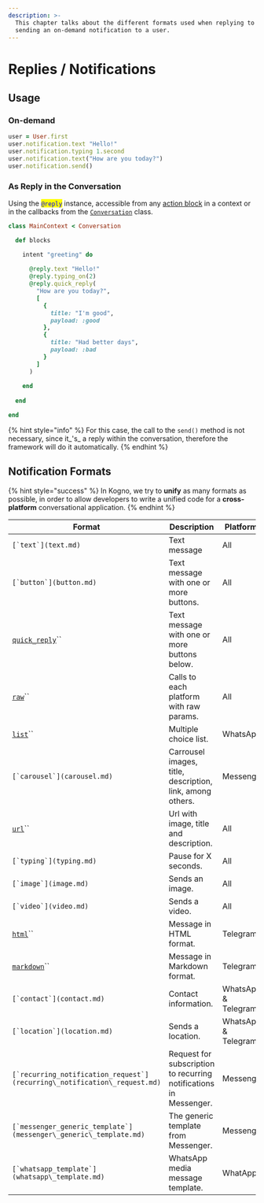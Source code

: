 ```yaml
---
description: >-
  This chapter talks about the different formats used when replying to or
  sending an on-demand notification to a user.
---
```


# Replies / Notifications

## Usage

### **On-demand**

```ruby
user = User.first
user.notification.text "Hello!"
user.notification.typing 1.second
user.notification.text("How are you today?")
user.notification.send()
```

### As Reply in the Conversation

Using the <mark style="color:blue;">`@reply`</mark> instance, accessible from any [action block](../contexts/blocks/) in a context or in the callbacks from the [`Conversation`](../conversation.md) class.

```ruby
class MainContext < Conversation

  def blocks

    intent "greeting" do
    
      @reply.text "Hello!"
      @reply.typing_on(2)
      @reply.quick_reply(
        "How are you today?",
        [
          {
            title: "I'm good",
            payload: :good
          },
          {
            title: "Had better days",
            payload: :bad
          }
        ]
      )
      
    end
  
  end

end
```

{% hint style="info" %}
For this case, the call to the `send()` method is not necessary, since it_'s_ a reply within the conversation, therefore the framework will do it automatically.
{% endhint %}

## Notification Formats

{% hint style="success" %}
In Kogno, we try to **unify** as many formats as possible, in order to allow developers to write a unified code for a **cross-platform** conversational application.
{% endhint %}

| Format                                                                      | Description                                                       | Platforms           |
| --------------------------------------------------------------------------- | ----------------------------------------------------------------- | ------------------- |
| ``[`text`](text.md)``                                                       | Text message                                                      | All                 |
| ``[`button`](button.md)``                                                   | Text message with one or more buttons.                            | All                 |
| [`quick_reply`](quick\_reply.md)``                                          | Text message with one or more buttons below.                      | All                 |
| [`raw`](raw.md)``                                                           | Calls to each platform with raw params.                           | All                 |
| [`list`](list.md)``                                                         | Multiple choice list.                                             | WhatsApp            |
| ``[`carousel`](carousel.md)``                                               | Carrousel images, title, description, link, among others.         | Messenger           |
| [`url`](url.md)``                                                           | Url with image, title and description.                            | All                 |
| ``[`typing`](typing.md)``                                                   | Pause for X seconds.                                              | All                 |
| ``[`image`](image.md)``                                                     | Sends an image.                                                   | All                 |
| ``[`video`](video.md)``                                                     | Sends a video.                                                    | All                 |
| [`html`](html.md)``                                                         | Message in HTML format.                                           | Telegram            |
| [`markdown`](markdown.md)``                                                 | Message in Markdown format.                                       | Telegram            |
| ``[`contact`](contact.md)``                                                 | Contact information.                                              | WhatsApp & Telegram |
| ``[`location`](location.md)``                                               | Sends a location.                                                 | WhatsApp & Telegram |
| ``[`recurring_notification_request`](recurring\_notification\_request.md)`` | Request for subscription to recurring notifications in Messenger. | Messenger           |
| ``[`messenger_generic_template`](messenger\_generic\_template.md)``         | The generic template from Messenger.                              | Messenger           |
| ``[`whatsapp_template`](whatsapp\_template.md)``                            | WhatsApp media message template.                                  | WhatApp             |
